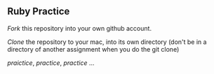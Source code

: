 
## Ruby Practice

*Fork* this repository into your own github account.

*Clone* the repository to your mac, into its own directory (don't be in a directory of another assignment when you do the git clone)

*praictice*, *practice*, *practice* ...

